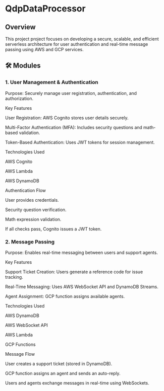 # QdpDataProcessor
## Overview
This project project focuses on developing a secure, scalable, and efficient serverless architecture for user authentication and real-time message passing using AWS and GCP services.
## 🛠️ Modules
### 1. User Management & Authentication

Purpose: Securely manage user registration, authentication, and authorization.

Key Features

User Registration: AWS Cognito stores user details securely.

Multi-Factor Authentication (MFA): Includes security questions and math-based validation.

Token-Based Authentication: Uses JWT tokens for session management.

Technologies Used

AWS Cognito

AWS Lambda

AWS DynamoDB

Authentication Flow



User provides credentials.

Security question verification.

Math expression validation.

If all checks pass, Cognito issues a JWT token.

### 2. Message Passing

Purpose: Enables real-time messaging between users and support agents.

Key Features

Support Ticket Creation: Users generate a reference code for issue tracking.

Real-Time Messaging: Uses AWS WebSocket API and DynamoDB Streams.

Agent Assignment: GCP function assigns available agents.

Technologies Used

AWS DynamoDB

AWS WebSocket API

AWS Lambda

GCP Functions

Message Flow



User creates a support ticket (stored in DynamoDB).

GCP function assigns an agent and sends an auto-reply.

Users and agents exchange messages in real-time using WebSockets.

